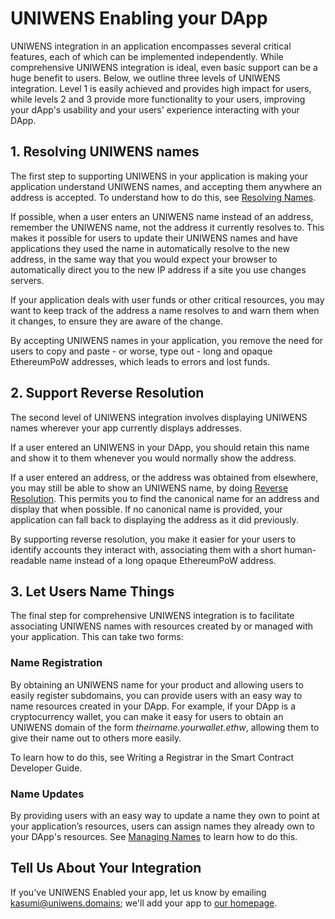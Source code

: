 # UNIWENS Enabling your DApp

UNIWENS integration in an application encompasses several critical features, each of which can be implemented independently. While comprehensive UNIWENS integration is ideal, even basic support can be a huge benefit to users. Below, we outline three levels of UNIWENS integration. Level 1 is easily achieved and provides high impact for users, while levels 2 and 3 provide more functionality to your users, improving your dApp's usability and your users' experience interacting with your DApp.

## 1. Resolving UNIWENS names

The first step to supporting UNIWENS in your application is making your application understand UNIWENS names, and accepting them anywhere an address is accepted. To understand how to do this, see [Resolving Names](resolving-names.md).

If possible, when a user enters an UNIWENS name instead of an address, remember the UNIWENS name, not the address it currently resolves to. This makes it possible for users to update their UNIWENS names and have applications they used the name in automatically resolve to the new address, in the same way that you would expect your browser to automatically direct you to the new IP address if a site you use changes servers.

If your application deals with user funds or other critical resources, you may want to keep track of the address a name resolves to and warn them when it changes, to ensure they are aware of the change.

By accepting UNIWENS names in your application, you remove the need for users to copy and paste - or worse, type out - long and opaque EthereumPoW addresses, which leads to errors and lost funds.

## 2. Support Reverse Resolution

The second level of UNIWENS integration involves displaying UNIWENS names wherever your app currently displays addresses.

If a user entered an UNIWENS in your DApp, you should retain this name and show it to them whenever you would normally show the address.

If a user entered an address, or the address was obtained from elsewhere, you may still be able to show an UNIWENS name, by doing [Reverse Resolution](resolving-names.md#reverse-resolution). This permits you to find the canonical name for an address and display that when possible. If no canonical name is provided, your application can fall back to displaying the address as it did previously.

By supporting reverse resolution, you make it easier for your users to identify accounts they interact with, associating them with a short human-readable name instead of a long opaque EthereumPoW address.

## 3. Let Users Name Things

The final step for comprehensive UNIWENS integration is to facilitate associating UNIWENS names with resources created by or managed with your application. This can take two forms:

### Name Registration

By obtaining an UNIWENS name for your product and allowing users to easily register subdomains, you can provide users with an easy way to name resources created in your DApp. For example, if your DApp is a cryptocurrency wallet, you can make it easy for users to obtain an UNIWENS domain of the form _theirname.yourwallet.ethw_, allowing them to give their name out to others more easily.

To learn how to do this, see Writing a Registrar in the Smart Contract Developer Guide.

### Name Updates

By providing users with an easy way to update a name they own to point at your application’s resources, users can assign names they already own to your DApp's resources. See [Managing Names](managing-names.md) to learn how to do this.

## Tell Us About Your Integration

If you've UNIWENS Enabled your app, let us know by emailing [kasumi@uniwens.domains](mailto:kasumi@uniwens.domains); we'll add your app to [our homepage](https://uniwens.domains).
